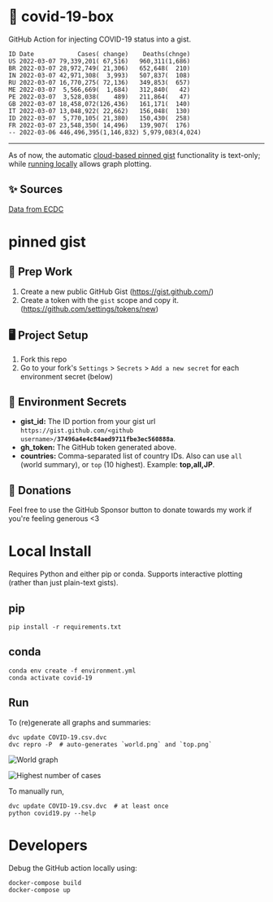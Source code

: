 # 🏥 covid-19-box

GitHub Action for injecting COVID-19 status into a gist.

```
ID Date            Cases( change)    Deaths(chnge)
US 2022-03-07 79,339,201( 67,516)   960,311(1,686)
BR 2022-03-07 28,972,749( 21,306)   652,648(  210)
IN 2022-03-07 42,971,308(  3,993)   507,837(  108)
RU 2022-03-07 16,770,275( 72,136)   349,853(  657)
ME 2022-03-07  5,566,669(  1,684)   312,840(   42)
PE 2022-03-07  3,528,038(    489)   211,864(   47)
GB 2022-03-07 18,458,072(126,436)   161,171(  140)
IT 2022-03-07 13,048,922( 22,662)   156,048(  130)
ID 2022-03-07  5,770,105( 21,380)   150,430(  258)
FR 2022-03-07 23,548,350( 14,496)   139,907(  176)
-- 2022-03-06 446,496,395(1,146,832) 5,979,083(4,024)
```

---

As of now, the automatic [cloud-based pinned gist](#pinned-gist) functionality is text-only;
while [running locally](#local-install) allows graph plotting.

## ✨ Sources

[Data from ECDC](https://www.ecdc.europa.eu/en/publications-data/download-todays-data-geographic-distribution-covid-19-cases-worldwide)

# pinned gist

## 🎒 Prep Work
1. Create a new public GitHub Gist (https://gist.github.com/)
1. Create a token with the `gist` scope and copy it. (https://github.com/settings/tokens/new)

## 🖥 Project Setup
1. Fork this repo
1. Go to your fork's `Settings` > `Secrets` > `Add a new secret` for each environment secret (below)

## 🤫 Environment Secrets
- **gist_id:** The ID portion from your gist url `https://gist.github.com/<github username>/`**`37496a4e4c84aed9711fbe3ec560888a`**.
- **gh_token:** The GitHub token generated above.
- **countries:** Comma-separated list of country IDs. Also can use `all` (world summary), or `top` (10 highest). Example: **top,all,JP**.

## 💸 Donations

Feel free to use the GitHub Sponsor button to donate towards my work if you're feeling generous <3

# Local Install

Requires Python and either pip or conda. Supports interactive plotting (rather than just plain-text gists).

## pip

```
pip install -r requirements.txt
```

## conda

```
conda env create -f environment.yml
conda activate covid-19
```

## Run

To (re)generate all graphs and summaries:

```
dvc update COVID-19.csv.dvc
dvc repro -P  # auto-generates `world.png` and `top.png`
```

![World graph](world.png)

![Highest number of cases](top.png)

To manually run,

```
dvc update COVID-19.csv.dvc  # at least once
python covid19.py --help
```

# Developers

Debug the GitHub action locally using:

```
docker-compose build
docker-compose up
```
